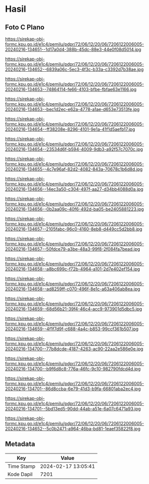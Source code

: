 # Hasil

## Foto C Plano

https://sirekap-obj-formc.kpu.go.id/e1c4/pemilu/pdpr/72/06/12/20/06/7206122006005-20240216-134651--1d17a0d4-388b-45dc-88e3-44e0f08d5014.jpg

https://sirekap-obj-formc.kpu.go.id/e1c4/pemilu/pdpr/72/06/12/20/06/7206122006005-20240216-134652--6839a06c-5ec3-4f3c-b33a-c3392d7b38ae.jpg

https://sirekap-obj-formc.kpu.go.id/e1c4/pemilu/pdpr/72/06/12/20/06/7206122006005-20240216-134653--74864114-fe66-4103-bfbe-fbfae63e1166.jpg

https://sirekap-obj-formc.kpu.go.id/e1c4/pemilu/pdpr/72/06/12/20/06/7206122006005-20240216-134653--bec1d2ec-e62a-4778-a1ae-d653e73513fe.jpg

https://sirekap-obj-formc.kpu.go.id/e1c4/pemilu/pdpr/72/06/12/20/06/7206122006005-20240216-134654--ff38208e-8296-4101-9e1a-41f1d5aefb17.jpg

https://sirekap-obj-formc.kpu.go.id/e1c4/pemilu/pdpr/72/06/12/20/06/7206122006005-20240216-134654--23534d6f-b594-4009-9db3-a92f57c7070c.jpg

https://sirekap-obj-formc.kpu.go.id/e1c4/pemilu/pdpr/72/06/12/20/06/7206122006005-20240216-134655--4c7e96af-82d2-4082-843a-70678c1b6d8d.jpg

https://sirekap-obj-formc.kpu.go.id/e1c4/pemilu/pdpr/72/06/12/20/06/7206122006005-20240216-134656--14ec3a50-c304-497f-aa27-d34bb4088d0a.jpg

https://sirekap-obj-formc.kpu.go.id/e1c4/pemilu/pdpr/72/06/12/20/06/7206122006005-20240216-134656--0b2aa09c-40f6-492d-ba05-be2405881223.jpg

https://sirekap-obj-formc.kpu.go.id/e1c4/pemilu/pdpr/72/06/12/20/06/7206122006005-20240216-134657--2105fabc-96c0-4160-8eb8-d449cc5d2bb8.jpg

https://sirekap-obj-formc.kpu.go.id/e1c4/pemilu/pdpr/72/06/12/20/06/7206122006005-20240216-134657--50fdce79-a3be-48a3-99f8-2f084fa7bead.jpg

https://sirekap-obj-formc.kpu.go.id/e1c4/pemilu/pdpr/72/06/12/20/06/7206122006005-20240216-134658--a8bc699c-f72b-4964-a101-2d7e402ef154.jpg

https://sirekap-obj-formc.kpu.go.id/e1c4/pemilu/pdpr/72/06/12/20/06/7206122006005-20240216-134658--ad8259ff-c070-496f-8e1c-a63a406ab8ea.jpg

https://sirekap-obj-formc.kpu.go.id/e1c4/pemilu/pdpr/72/06/12/20/06/7206122006005-20240216-134659--68d56b21-39f4-46c4-acc9-973901d5dbc5.jpg

https://sirekap-obj-formc.kpu.go.id/e1c4/pemilu/pdpr/72/06/12/20/06/7206122006005-20240216-134659--4f1f7d9f-c688-4a4c-b853-99ccf361b507.jpg

https://sirekap-obj-formc.kpu.go.id/e1c4/pemilu/pdpr/72/06/12/20/06/7206122006005-20240216-134700--77b8dcde-4187-4263-ac90-22aa2e586e0e.jpg

https://sirekap-obj-formc.kpu.go.id/e1c4/pemilu/pdpr/72/06/12/20/06/7206122006005-20240216-134700--b9f6d8c8-776a-46fc-9c10-982790fdcd4d.jpg

https://sirekap-obj-formc.kpu.go.id/e1c4/pemilu/pdpr/72/06/12/20/06/7206122006005-20240216-134701--86d8ccba-6e79-41d3-b9fa-66801aba2ec4.jpg

https://sirekap-obj-formc.kpu.go.id/e1c4/pemilu/pdpr/72/06/12/20/06/7206122006005-20240216-134701--5bd13ed5-90dd-44ab-a51e-6a07c6471a93.jpg

https://sirekap-obj-formc.kpu.go.id/e1c4/pemilu/pdpr/72/06/12/20/06/7206122006005-20240216-134652--5c0b2471-a964-46ba-bd81-1eaef35822f8.jpg


## Metadata

| Key        | Value               |
| ---------- | ------------------- |
| Time Stamp | 2024-02-17 13:05:41 |
| Kode Dapil | 7201                |



